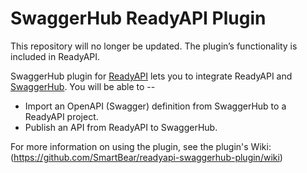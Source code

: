 # SwaggerHub ReadyAPI Plugin

This repository will no longer be updated. The plugin’s functionality is included in ReadyAPI.

SwaggerHub plugin for [ReadyAPI](https://smartbear.com/product/ready-api/overview/) lets you to integrate ReadyAPI and [SwaggerHub](https://swagger.io/tools/swaggerhub/). You will be able to --

* Import an OpenAPI (Swagger) definition from SwaggerHub to a ReadyAPI project.
* Publish an API from ReadyAPI to SwaggerHub.

For more information on using the plugin, see the plugin's Wiki:
(<https://github.com/SmartBear/readyapi-swaggerhub-plugin/wiki>)
